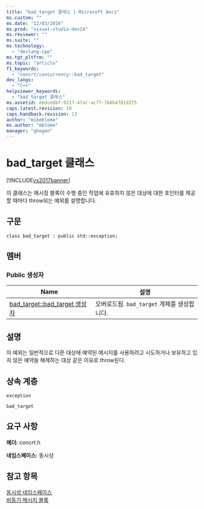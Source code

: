 ```yaml
---
title: "bad_target 클래스 | Microsoft Docs"
ms.custom: ""
ms.date: "12/03/2016"
ms.prod: "visual-studio-dev14"
ms.reviewer: ""
ms.suite: ""
ms.technology: 
  - "devlang-cpp"
ms.tgt_pltfrm: ""
ms.topic: "article"
f1_keywords: 
  - "concrt/concurrency::bad_target"
dev_langs: 
  - "C++"
helpviewer_keywords: 
  - "bad_target 클래스"
ms.assetid: e6dcddbf-9217-4fac-ac7f-7b8b4781d2f5
caps.latest.revision: 19
caps.handback.revision: 13
author: "mikeblome"
ms.author: "mblome"
manager: "ghogen"
---
```

# bad_target 클래스
[!INCLUDE[vs2017banner](../../../assembler/inline/includes/vs2017banner.md)]

이 클래스는 메시징 블록이 수행 중인 작업에 유효하지 않은 대상에 대한 포인터를 제공할 때마다 throw되는 예외를 설명합니다.  
  
## 구문  
  
```  
class bad_target : public std::exception;  
```  
  
## 멤버  
  
### Public 생성자  
  
|Name|설명|  
|----------|--------|  
|[bad\_target::bad\_target 생성자](../Topic/bad_target::bad_target%20Constructor.md)|오버로드됨.  `bad_target` 개체를 생성합니다.|  
  
## 설명  
 이 예외는 일반적으로 다른 대상에 예약된 메시지를 사용하려고 시도하거나 보유하고 있지 않은 예약을 해제하는 대상 같은 이유로 throw된다.  
  
## 상속 계층  
 `exception`  
  
 `bad_target`  
  
## 요구 사항  
 **헤더:** concrt.h  
  
 **네임스페이스:** 동시성  
  
## 참고 항목  
 [동시성 네임스페이스](../../../parallel/concrt/reference/concurrency-namespace.md)   
 [비동기 메시지 블록](../../../parallel/concrt/asynchronous-message-blocks.md)
